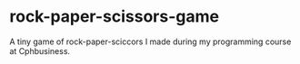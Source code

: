 # rock-paper-scissors-game

A tiny game of rock-paper-sciccors I made during my programming course at Cphbusiness.
